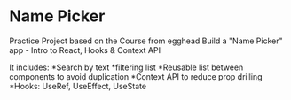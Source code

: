 # Name Picker

Practice Project based on the Course from egghead Build a "Name Picker" app - Intro to React, Hooks & Context API

It includes:
*Search by text
*filtering list
*Reusable list between components to avoid duplication
*Context API to reduce prop drilling
*Hooks: UseRef, UseEffect, UseState
